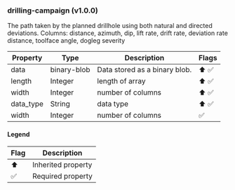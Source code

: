 ### drilling-campaign (v1.0.0)
The path taken by the planned drillhole using both natural and directed deviations. Columns: distance, azimuth, dip, lift rate, drift rate, deviation rate distance, toolface angle, dogleg severity

| Property | Type | Description | Flags |
|---|---|---|---|
| data | binary-blob | Data stored as a binary blob. | ⬆️ ✅ |
| length | Integer | length of array | ⬆️ ✅ |
| width | Integer | number of columns | ⬆️ ✅ |
| data_type | String | data type | ⬆️ ✅ |
| width | Integer | number of columns | ✅ |


#### Legend

| Flag | Description |
| --- | --- |
| ⬆️ | Inherited property |
| ✅ | Required property |

